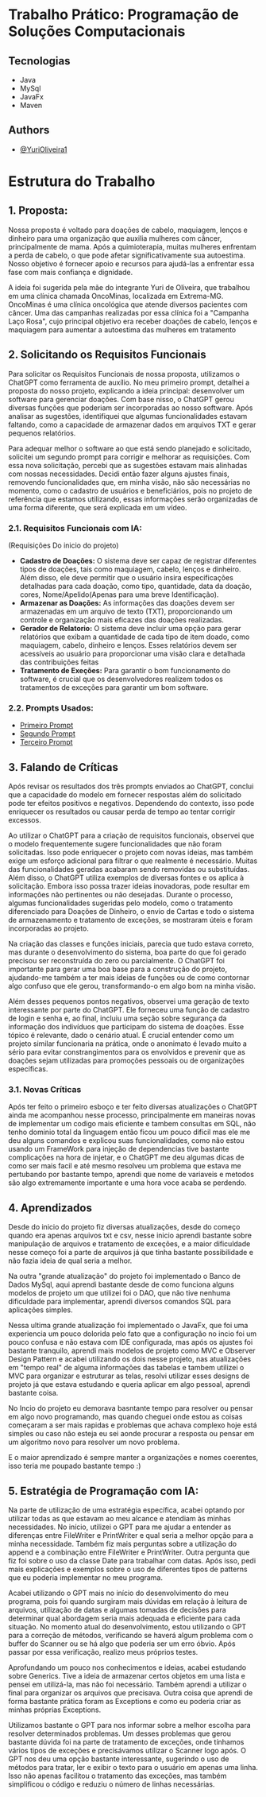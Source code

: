 
# Trabalho Prático: Programação de Soluções Computacionais



## Tecnologias

- Java
- MySql
- JavaFx
- Maven


## Authors

- [@YuriOliveira1](https://github.com/YuriOliveira1)

# Estrutura do Trabalho

## 1. Proposta: 

Nossa proposta é voltado para doações de cabelo, maquiagem, lenços e dinheiro para uma organização que auxilia mulheres com câncer, principalmente de mama. Após a quimioterapia, muitas mulheres enfrentam a perda de cabelo, o que pode afetar significativamente sua autoestima. Nosso objetivo é fornecer apoio e recursos para ajudá-las a enfrentar essa fase com mais confiança e dignidade.

A ideia foi sugerida pela mãe do integrante Yuri de Oliveira, que trabalhou em uma clínica chamada OncoMinas, localizada em Extrema-MG. OncoMinas é uma clínica oncológica que atende diversos pacientes com câncer. Uma das campanhas realizadas por essa clínica foi a "Campanha Laço Rosa", cujo principal objetivo era receber doações de cabelo, lenços e maquiagem para aumentar a autoestima das mulheres em tratamento

## 2. Solicitando os Requisitos Funcionais

Para solicitar os Requisitos Funcionais de nossa proposta, utilizamos o ChatGPT como ferramenta de auxílio. No meu primeiro prompt, detalhei a proposta do nosso projeto, explicando a ideia principal: desenvolver um software para gerenciar doações. Com base nisso, o ChatGPT gerou diversas funções que poderiam ser incorporadas ao nosso software. Após analisar as sugestões, identifiquei que algumas funcionalidades estavam faltando, como a capacidade de armazenar dados em arquivos TXT e gerar pequenos relatórios.

Para adequar melhor o software ao que está sendo planejado e solicitado, solicitei um segundo prompt para corrigir e melhorar as requisições. Com essa nova solicitação, percebi que as sugestões estavam mais alinhadas com nossas necessidades. Decidi então fazer alguns ajustes finais, removendo funcionalidades que, em minha visão, não são necessárias no momento, como o cadastro de usuários e beneficiários, pois no projeto de referência que estamos utilizando, essas informações serão organizadas de uma forma diferente, que será explicada em um vídeo.

### 2.1. Requisitos Funcionais com IA:

(Requisições Do inicio do projeto)

- **Cadastro de Doações:** O sistema deve ser capaz de registrar diferentes tipos de doações, tais como maquiagem, cabelo, lenços e dinheiro. Além disso, ele deve permitir que o usuário insira especificações detalhadas para cada doação, como tipo, quantidade, data da doação, cores, Nome/Apelido(Apenas para uma  breve Identificação).
- **Armazenar as Doações:** As informações das doações devem ser armazenadas em um arquivo de texto (TXT), proporcionando um controle e organização mais eficazes das doações realizadas.
- **Gerador de Relatorio:** O sistema deve incluir uma opção para gerar relatórios que exibam a quantidade de cada tipo de item doado, como maquiagem, cabelo, dinheiro e lenços. Esses relatórios devem ser acessíveis ao usuário para proporcionar uma visão clara e detalhada das contribuições feitas
- **Tratamento de Exeções:** Para garantir o bom funcionamento do software, é crucial que os desenvolvedores realizem todos os tratamentos de exceções para garantir um bom software.

### 2.2. Prompts Usados:

- [Primeiro Prompt](https://docs.google.com/document/d/1Gl26gusF3mFw10VtmvV4dn3VEUjwsQNi4nP8vTXB3kU/edit?usp=sharing)
- [Segundo Prompt](https://docs.google.com/document/d/1VLhJtMMzkSgRy0ryF72P3VVOF68CP-fIE2KJ9Tmxnmo/edit?usp=sharing)
- [Terceiro Prompt](https://docs.google.com/document/d/1o729OxRmQf2MTi7RLdPO8rRgJph8U7Zfiz2lwwGpUBI/edit?usp=sharing)

## 3. Falando de Críticas 

Após revisar os resultados dos três prompts enviados ao ChatGPT, conclui que a capacidade do modelo em fornecer respostas além do solicitado pode ter efeitos positivos e negativos. Dependendo do contexto, isso pode enriquecer os resultados ou causar perda de tempo ao tentar corrigir excessos.

Ao utilizar o ChatGPT para a criação de requisitos funcionais, observei que o modelo frequentemente sugere funcionalidades que não foram solicitadas. Isso pode enriquecer o projeto com novas ideias, mas também exige um esforço adicional para filtrar o que realmente é necessário. Muitas das funcionalidades geradas acabaram sendo removidas ou substituídas. Além disso, o ChatGPT utiliza exemplos de diversas fontes e os aplica à solicitação. Embora isso possa trazer ideias inovadoras, pode resultar em informações não pertinentes ou não desejadas. Durante o processo, algumas funcionalidades sugeridas pelo modelo, como o tratamento diferenciado para Doações de Dinheiro, o envio de Cartas e todo o sistema de armazenamento e tratamento de exceções, se mostraram úteis e foram incorporadas ao projeto.

Na criação das classes e funções iniciais, parecia que tudo estava correto, mas durante o desenvolvimento do sistema, boa parte do que foi gerado precisou ser reconstruída do zero ou parcialmente. O ChatGPT foi importante para gerar uma boa base para a construção do projeto, ajudando-me também a ter mais ideias de funções ou de como contornar algo confuso que ele gerou, transformando-o em algo bom na minha visão.

Além desses pequenos pontos negativos, observei uma geração de texto interessante por parte do ChatGPT. Ele forneceu uma função de cadastro de login e senha e, ao final, incluiu uma seção sobre segurança da informação dos indivíduos que participam do sistema de doações. Esse tópico é relevante, dado o cenário atual. É crucial entender como um projeto similar funcionaria na prática, onde o anonimato é levado muito a sério para evitar constrangimentos para os envolvidos e prevenir que as doações sejam utilizadas para promoções pessoais ou de organizações específicas.

### 3.1. Novas Críticas

Após ter feito o primeiro esboço e ter feito diversas atualizações o ChatGPT ainda me acompanhou nesse processo, principalmente em maneiras novas de implementar um codigo mais eficiente e tambem consultas em SQL, não tenho dominio total da linguagem então ficou um pouco dificil mas ele me deu alguns comandos e explicou suas funcionalidades,
como não estou usando um FrameWork para injeção de dependencias tive bastante complicações na hora de injetar, e o ChatGPT me deu algumas dicas de como ser mais facil e até mesmo resolveu um problema que estava me pertubando por bastante tempo, aprendi que nome de variaveis e metodos são algo extremamente importante e uma hora voce acaba se perdendo.

## 4. Aprendizados
Desde do inicio do projeto fiz diversas atualizações, desde do começo quando era apenas arquivos txt e csv, nesse inicio aprendi bastante sobre manipulação de arquivos e tratamento de exceções, e a maior dificuldade nesse começo foi a parte de arquivos já que tinha bastante possibilidade e não fazia ideia de qual seria a melhor.

Na outra "grande atualização" do projeto foi implementado o Banco de Dados MySql, aqui aprendi bastante desde de como funciona alguns modelos de projeto um que utilizei foi o DAO, que não tive nenhuma dificuldade para implementar, aprendi diversos comandos SQL para aplicações simples.

Nessa ultima grande atualização foi implementado o JavaFx, que foi uma experiencia um pouco dolorida pelo fato que a configuração no incio foi um pouco confusa e não estava com IDE configurada, mas após os ajustes foi bastante tranquilo, aprendi mais modelos de projeto como MVC e Observer Design Pattern e acabei utilizando os dois nesse projeto, nas atualizações em "tempo real" de alguma informações das tabelas e tambem utilizei o MVC para organizar e estruturar as telas, resolvi utilizar esses designs de projeto já que estava estudando e queria aplicar em algo pessoal, aprendi bastante coisa.

No Incio do projeto eu demorava basntante tempo para resolver ou pensar em algo novo programando, mas quando cheguei onde estou as coisas começaram a ser mais rapidas e problemas que achava complexo hoje está simples ou caso não esteja eu sei aonde procurar a resposta ou pensar em um algoritmo novo para resolver um novo problema.

E o maior aprendizado é sempre manter a organizações e nomes coerentes, isso teria me poupado bastante tempo :)


## 5. Estratégia de Programação com IA:

Na parte de utilização de uma estratégia específica, acabei optando por utilizar todas as que estavam ao meu alcance e atendiam às minhas necessidades. No início, utilizei o GPT para me ajudar a entender as diferenças entre FileWriter e PrintWriter e qual seria a melhor opção para a minha necessidade. Também fiz mais perguntas sobre a utilização do append e a combinação entre FileWriter e PrintWriter. Outra pergunta que fiz foi sobre o uso da classe Date para trabalhar com datas. Após isso, pedi mais explicações e exemplos sobre o uso de diferentes tipos de patterns que eu poderia implementar no meu programa.

Acabei utilizando o GPT mais no início do desenvolvimento do meu programa, pois foi quando surgiram mais dúvidas em relação à leitura de arquivos, utilização de datas e algumas tomadas de decisões para determinar qual abordagem seria mais adequada e eficiente para cada situação. No momento atual do desenvolvimento, estou utilizando o GPT para a correção de métodos, verificando se haverá algum problema com o buffer do Scanner ou se há algo que poderia ser um erro óbvio. Após passar por essa verificação, realizo meus próprios testes.

Aprofundando um pouco nos conhecimentos e ideias, acabei estudando sobre Generics. Tive a ideia de armazenar certos objetos em uma lista e pensei em utilizá-la, mas não foi necessário. Também aprendi a utilizar o final para organizar os arquivos que precisava. Outra coisa que aprendi de forma bastante prática foram as Exceptions e como eu poderia criar as minhas próprias Exceptions.

Utilizamos bastante o GPT para nos informar sobre a melhor escolha para resolver determinados problemas. Um desses problemas que gerou bastante dúvida foi na parte de tratamento de exceções, onde tínhamos vários tipos de exceções e precisávamos utilizar o Scanner logo após. O GPT nos deu uma opção bastante interessante, sugerindo o uso de métodos para tratar, ler e exibir o texto para o usuário em apenas uma linha. Isso não apenas facilitou o tratamento das exceções, mas também simplificou o código e reduziu o número de linhas necessárias.


